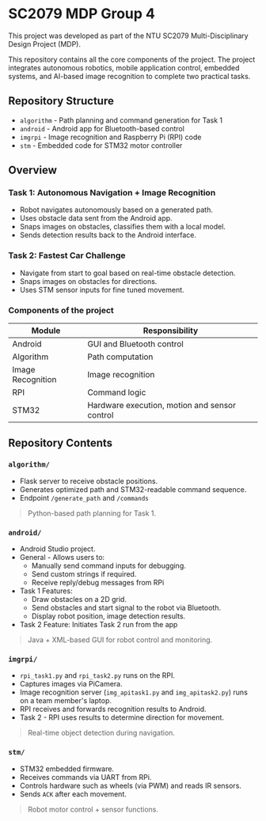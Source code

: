 # SC2079 MDP Group 4

This project was developed as part of the NTU SC2079 Multi-Disciplinary Design Project (MDP).

This repository contains all the core components of the project. The project integrates autonomous robotics, mobile application control, embedded systems, and AI-based image recognition to complete two practical tasks.

## Repository Structure

- `algorithm` - Path planning and command generation for Task 1
- `android` - Android app for Bluetooth-based control
- `imgrpi` - Image recognition and Raspberry Pi (RPI) code
- `stm` - Embedded code for STM32 motor controller

## Overview

### Task 1: Autonomous Navigation + Image Recognition

- Robot navigates autonomously based on a generated path.
- Uses obstacle data sent from the Android app.
- Snaps images on obstacles, classifies them with a local model.
- Sends detection results back to the Android interface.

### Task 2: Fastest Car Challenge

- Navigate from start to goal based on real-time obstacle detection.
- Snaps images on obstacles for directions.
- Uses STM sensor inputs for fine tuned movement.

### Components of the project

| Module            | Responsibility                                |
| ----------------- | --------------------------------------------- |
| Android           | GUI and Bluetooth control                     |
| Algorithm         | Path computation                              |
| Image Recognition | Image recognition                             |
| RPI               | Command logic                                 |
| STM32             | Hardware execution, motion and sensor control |

## Repository Contents

### `algorithm/`

- Flask server to receive obstacle positions.
- Generates optimized path and STM32-readable command sequence.
- Endpoint `/generate_path` and `/commands`

> Python-based path planning for Task 1.

### `android/`

- Android Studio project.
- General - Allows users to:
  - Manually send command inputs for debugging.
  - Send custom strings if required.
  - Receive reply/debug messages from RPi
- Task 1 Features:
  - Draw obstacles on a 2D grid.
  - Send obstacles and start signal to the robot via Bluetooth.
  - Display robot position, image detection results.
- Task 2 Feature: Initiates Task 2 run from the app

> Java + XML-based GUI for robot control and monitoring.

### `imgrpi/`

- `rpi_task1.py` and `rpi_task2.py` runs on the RPI.
- Captures images via PiCamera.
- Image recognition server (`img_apitask1.py` and `img_apitask2.py`) runs on a team member's laptop.
- RPI receives and forwards recognition results to Android.
- Task 2 - RPI uses results to determine direction for movement.

> Real-time object detection during navigation.

### `stm/`

- STM32 embedded firmware.
- Receives commands via UART from RPi.
- Controls hardware such as wheels (via PWM) and reads IR sensors.
- Sends `ACK` after each movement.

> Robot motor control + sensor functions.
